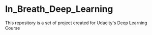 # In_Breath_Deep_Learning
This repository is a set of project created for Udacity's Deep Learning Course

